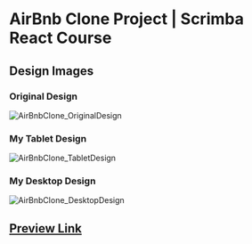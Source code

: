 # AirBnb Clone Project | Scrimba React Course

## Design Images

### Original Design

![AirBnbClone_OriginalDesign](https://github.com/selimbiber/React-Exercises-and-Projects/assets/117529414/9a340320-5859-4fb6-b436-f7214c0201df)

### My Tablet Design

![AirBnbClone_TabletDesign](https://github.com/selimbiber/React-Exercises-and-Projects/assets/117529414/09a7963d-af5b-4b57-85b1-e6c789c67f44)

### My Desktop Design

![AirBnbClone_DesktopDesign](https://github.com/selimbiber/React-Exercises-and-Projects/assets/117529414/5c546fee-ab90-4884-8656-09a7b5a9ecf3)

## [Preview Link](https://react-exercises-and-projects.vercel.app/)

